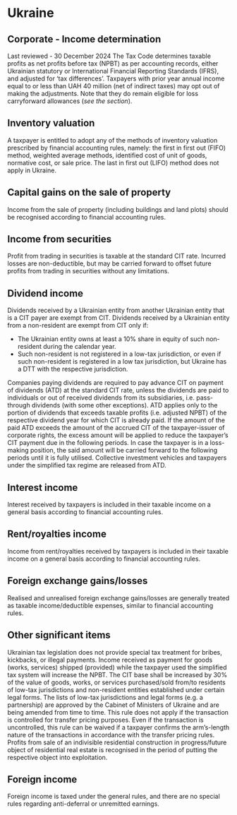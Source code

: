 # Ukraine
## Corporate - Income determination
Last reviewed - 30 December 2024
The Tax Code determines taxable profits as net profits before tax (NPBT) as per accounting records, either Ukrainian statutory or International Financial Reporting Standards (IFRS), and adjusted for ‘tax differences’.
Taxpayers with prior year annual income equal to or less than UAH 40 million (net of indirect taxes) may opt out of making the adjustments. Note that they do remain eligible for loss carryforward allowances (_see the section_).
## Inventory valuation
A taxpayer is entitled to adopt any of the methods of inventory valuation prescribed by financial accounting rules, namely: the first in first out (FIFO) method, weighted average methods, identified cost of unit of goods, normative cost, or sale price. The last in first out (LIFO) method does not apply in Ukraine.
## Capital gains on the sale of property
Income from the sale of property (including buildings and land plots) should be recognised according to financial accounting rules.
## Income from securities
Profit from trading in securities is taxable at the standard CIT rate. Incurred losses are non-deductible, but may be carried forward to offset future profits from trading in securities without any limitations.
## Dividend income
Dividends received by a Ukrainian entity from another Ukrainian entity that is a CIT payer are exempt from CIT.
Dividends received by a Ukrainian entity from a non-resident are exempt from CIT only if:
  * The Ukrainian entity owns at least a 10% share in equity of such non-resident during the calendar year.
  * Such non-resident is not registered in a low-tax jurisdiction, or even if such non-resident is registered in a low tax jurisdiction, but Ukraine has a DTT with the respective jurisdiction.


Companies paying dividends are required to pay advance CIT on payment of dividends (ATD) at the standard CIT rate, unless the dividends are paid to individuals or out of received dividends from its subsidiaries, i.e. pass-through dividends (with some other exceptions). ATD applies only to the portion of dividends that exceeds taxable profits (i.e. adjusted NPBT) of the respective dividend year for which CIT is already paid.
If the amount of the paid ATD exceeds the amount of the accrued CIT of the taxpayer-issuer of corporate rights, the excess amount will be applied to reduce the taxpayer’s CIT payment due in the following periods. In case the taxpayer is in a loss-making position, the said amount will be carried forward to the following periods until it is fully utilised. Collective investment vehicles and taxpayers under the simplified tax regime are released from ATD.
## Interest income
Interest received by taxpayers is included in their taxable income on a general basis according to financial accounting rules.
## Rent/royalties income
Income from rent/royalties received by taxpayers is included in their taxable income on a general basis according to financial accounting rules.
## Foreign exchange gains/losses
Realised and unrealised foreign exchange gains/losses are generally treated as taxable income/deductible expenses, similar to financial accounting rules.
## Other significant items
Ukrainian tax legislation does not provide special tax treatment for bribes, kickbacks, or illegal payments.
Income received as payment for goods (works, services) shipped (provided) while the taxpayer used the simplified tax system will increase the NPBT.
The CIT base shall be increased by 30% of the value of goods, works, or services purchased/sold from/to residents of low-tax jurisdictions and non-resident entities established under certain legal forms. The lists of low-tax jurisdictions and legal forms (e.g. a partnership) are approved by the Cabinet of Ministers of Ukraine and are being amended from time to time. This rule does not apply if the transaction is controlled for transfer pricing purposes. Even if the transaction is uncontrolled, this rule can be waived if a taxpayer confirms the arm’s-length nature of the transactions in accordance with the transfer pricing rules.
Profits from sale of an indivisible residential construction in progress/future object of residential real estate is recognised in the period of putting the respective object into exploitation.
## Foreign income
Foreign income is taxed under the general rules, and there are no special rules regarding anti-deferral or unremitted earnings.
